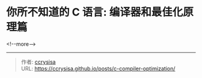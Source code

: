 # 你所不知道的 C 语言: 编译器和最佳化原理篇


&lt;!--more--&gt;


---

> 作者: [ccrysisa](https://github.com/ccrysisa)  
> URL: https://ccrysisa.github.io/posts/c-compiler-optimization/  

